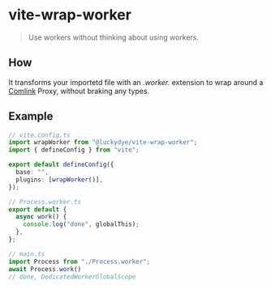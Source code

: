 # vite-wrap-worker

> Use workers without thinking about using workers.

## How

It transforms your importetd file with an *.worker.* extension to wrap around a [Comlink](https://github.com/GoogleChromeLabs/comlink) Proxy, without braking any types.

## Example

```typescript
// vite.config.ts
import wrapWorker from "@luckydye/vite-wrap-worker";
import { defineConfig } from "vite";

export default defineConfig({
  base: "",
  plugins: [wrapWorker()],
});
```

```typescript
// Process.worker.ts
export default {
  async work() {
    console.log("done", globalThis);
  },
};
```

```typescript
// main.ts
import Process from "./Process.worker";
await Process.work()
// done, DedicatedWorkerGlobalScope
```
